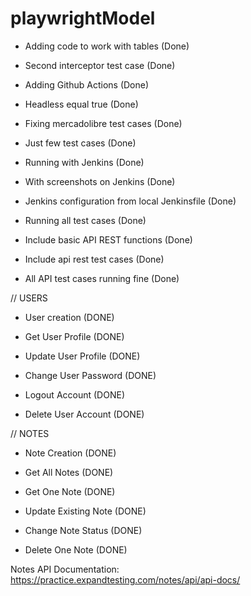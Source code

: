 # playwrightModel

- Adding code to work with tables (Done)

- Second interceptor test case (Done)

- Adding Github Actions (Done)

- Headless equal true (Done)

- Fixing mercadolibre test cases (Done)

- Just few test cases (Done)

- Running with Jenkins (Done)

- With screenshots on Jenkins (Done)

- Jenkins configuration from local Jenkinsfile (Done)

- Running all test cases (Done)

- Include basic API REST functions (Done)

- Include api rest test cases (Done)

- All API test cases running fine (Done)

// USERS

- User creation (DONE)

- Get User Profile (DONE)

- Update User Profile (DONE)

- Change User Password (DONE)

- Logout Account (DONE)

- Delete User Account (DONE)

// NOTES

- Note Creation (DONE)

- Get All Notes (DONE)

- Get One Note (DONE)

- Update Existing Note (DONE)

- Change Note Status (DONE)

- Delete One Note (DONE)

Notes API Documentation:
https://practice.expandtesting.com/notes/api/api-docs/
